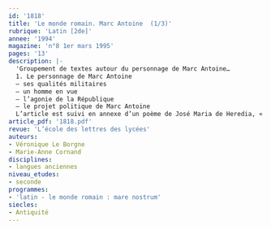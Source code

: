 ```yaml
---
id: '1818'
title: 'Le monde romain. Marc Antoine  (1/3)'
rubrique: 'Latin [2de]'
annee: '1994'
magazine: 'n°8 1er mars 1995'
pages: '13'
description: |-
  'Groupement de textes autour du personnage de Marc Antoine…
  1. Le personnage de Marc Antoine
  – ses qualités militaires
  – un homme en vue
  – l’agonie de la République
  – le projet politique de Marc Antoine
  L’article est suivi en annexe d’un poème de José Maria de Heredia, « Soir de bataille » (« Les Trophées »), d’une chronologie de la vie de Marc Antoine et d’une bibliographie.'
article_pdf: '1818.pdf'
revue: 'L’école des lettres des lycées'
auteurs:
- Véronique Le Borgne
- Marie-Anne Cornand
disciplines:
- langues anciennes
niveau_etudes:
- seconde
programmes:
- 'latin - le monde romain : mare nostrum'
siecles:
- Antiquité
---
```

